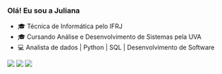 ### Olá! Eu sou a Juliana

- 🎓 Técnica de Informática pelo IFRJ
- 🎓 Cursando Análise e Desenvolvimento de Sistemas pela UVA
- 💻 Analista de dados | Python | SQL | Desenvolvimento de Software


<div> 
  <a href="https://instagram.com/juvmedeiros_" target="_blank"><img src="https://img.shields.io/badge/-Instagram-%23E4405F?style=for-the-badge&logo=instagram&logoColor=white" target="_blank"></a>
  <a href = "mailto:julianavieira.cf@gmail.com"><img src="https://img.shields.io/badge/-Gmail-%23333?style=for-the-badge&logo=gmail&logoColor=white" target="_blank"></a>
  <a href="https://www.linkedin.com/in/juliana-vieira-514719233/" target="_blank"><img src="https://img.shields.io/badge/-LinkedIn-%230077B5?style=for-the-badge&logo=linkedin&logoColor=white" target="_blank"></a> 
 
 
</div>

